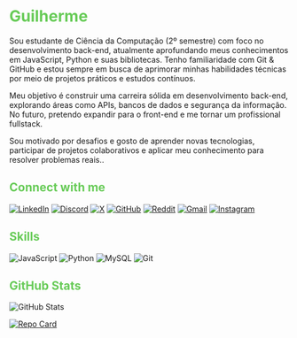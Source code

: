 
# <span style="color:#67cb57;">Guilherme</span>
Sou estudante de Ciência da Computação (2º semestre) com foco no desenvolvimento back-end, atualmente aprofundando meus conhecimentos em JavaScript, Python e suas bibliotecas. Tenho familiaridade com Git & GitHub e estou sempre em busca de aprimorar minhas habilidades técnicas por meio de projetos práticos e estudos contínuos.

Meu objetivo é construir uma carreira sólida em desenvolvimento back-end, explorando áreas como APIs, bancos de dados e segurança da informação. No futuro, pretendo expandir para o front-end e me tornar um profissional fullstack.

Sou motivado por desafios e gosto de aprender novas tecnologias, participar de projetos colaborativos e aplicar meu conhecimento para resolver problemas reais..
## <span style="color:#67cb57;">Connect with me</span>
[![LinkedIn](https://img.shields.io/badge/LinkedIn-FFF?style=for-the-badge&logo=linkedin&logoColor=67cb57)](https://www.linkedin.com/in/guilsrme-souza/)
[![Discord](https://img.shields.io/badge/Discord-FFF?style=for-the-badge&logo=discord&logoColor=67cb57&border_color=black)](https://discord.com/channels/@guilsrme/)
[![X](https://img.shields.io/badge/X-FFF?style=for-the-badge&logo=x&logoColor=67cb57)](https://x.com/guilsrme)
[![GitHub](https://img.shields.io/badge/GitHub-FFF?style=for-the-badge&logo=github&logoColor=67cb57)](https://github.com/guilsrme-souza)
[![Reddit](https://img.shields.io/badge/Reddit-FFF?style=for-the-badge&logo=reddit&logoColor=67cb57)](https://www.reddit.com/u/guilsrme)
[![Gmail](https://img.shields.io/badge/Gmail-FFF?style=for-the-badge&logo=gmail&logoColor=67cb57)](mailto:guilsrme.souza@gmail.com)
[![Instagram](https://img.shields.io/badge/instagram-FFF?style=for-the-badge&logo=instagram&logoColor=67cb57)](https://www.instagram.com/guilsrme)

## <span style="color:#67cb57;">Skills</span>
![JavaScript](https://img.shields.io/badge/JavaScript-FFF?style=for-the-badge&logo=javascript&logoColor=67cb57)
![Python](https://img.shields.io/badge/python-fff?style=for-the-badge&logo=python&logoColor=67cb57)
![MySQL](https://img.shields.io/badge/MySQL-fff?style=for-the-badge&logo=mysql&logoColor=67cb57)
![Git](https://img.shields.io/badge/GIT-fff?style=for-the-badge&logo=git&logoColor=67cb57)

## <span style="color:#67cb57;">GitHub Stats</span>
![GitHub Stats](https://github-readme-stats.vercel.app/api?username=guilsrme-souza&theme=transparent&bg_color=fff&border_color=000&show_icons=true&icon_color=67cb57&title_color=67cb57&text_color=000)


[![Repo Card](https://github-readme-stats.vercel.app/api/pin/?username=guilsrme-souza&repo=dio-lab-open-source&bg_color=fff&border_color=000&show_icons=true&icon_color=67cb57&title_color=67cb57&text_color=000)](https:/www.github.com/guilsrme-souza/dio-lab-open-source)